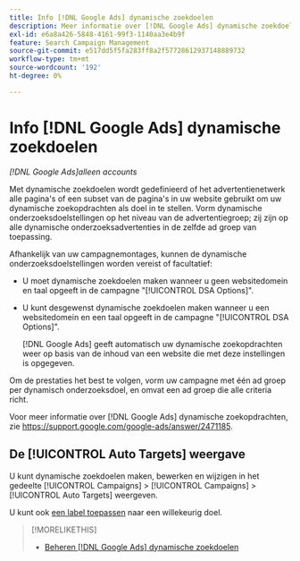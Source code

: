 ```yaml
---
title: Info [!DNL Google Ads] dynamische zoekdoelen
description: Meer informatie over [!DNL Google Ads] dynamische zoekdoelen.
exl-id: e6a8a426-5848-4161-99f3-1140aa3e4b9f
feature: Search Campaign Management
source-git-commit: e517dd5f5fa283ff8a2f57728612937148889732
workflow-type: tm+mt
source-wordcount: '192'
ht-degree: 0%

---
```


# Info [!DNL Google Ads] dynamische zoekdoelen

*[!DNL Google Ads]alleen accounts*

Met dynamische zoekdoelen wordt gedefinieerd of het advertentienetwerk alle pagina&#39;s of een subset van de pagina&#39;s in uw website gebruikt om uw dynamische zoekopdrachten als doel in te stellen. Vorm dynamische onderzoeksdoelstellingen op het niveau van de advertentiegroep; zij zijn op alle dynamische onderzoeksadvertenties in de zelfde ad groep van toepassing.

Afhankelijk van uw campagnemontages, kunnen de dynamische onderzoeksdoelstellingen worden vereist of facultatief:

* U moet dynamische zoekdoelen maken wanneer u geen websitedomein en taal opgeeft in de campagne &quot;[!UICONTROL DSA Options]&quot;.

* U kunt desgewenst dynamische zoekdoelen maken wanneer u een websitedomein en een taal opgeeft in de campagne &quot;[!UICONTROL DSA Options]&quot;.

  [!DNL Google Ads] geeft automatisch uw dynamische zoekopdrachten weer op basis van de inhoud van een website die met deze instellingen is opgegeven.

Om de prestaties het best te volgen, vorm uw campagne met één ad groep per dynamisch onderzoeksdoel, en omvat een ad groep die alle criteria richt.

Voor meer informatie over [!DNL Google Ads] dynamische zoekopdrachten, zie https://support.google.com/google-ads/answer/2471185.

## De [!UICONTROL Auto Targets] weergave

U kunt dynamische zoekdoelen maken, bewerken en wijzigen in het gedeelte [!UICONTROL Campaigns] > [!UICONTROL Campaigns] > [!UICONTROL Auto Targets] weergeven.

U kunt ook [een label toepassen](/help/search-social-commerce/campaign-management/label-classifications/classification-values-assign-campaign-management.md) naar een willekeurig doel.

>[!MORELIKETHIS]
>
>* [Beheren [!DNL Google Ads] dynamische zoekdoelen](dynamic-search-target-manage.md)
